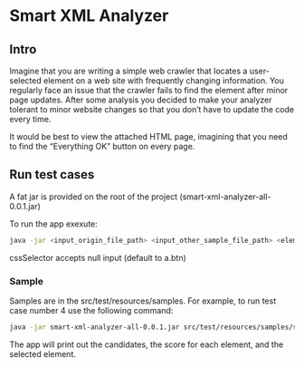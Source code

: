 # Smart XML Analyzer

## Intro


Imagine that you are writing a simple web crawler that locates a user-selected element on a web site with frequently changing information. You regularly face an issue that the crawler fails to find the element after minor page updates. After some analysis you decided to make your analyzer tolerant to minor website changes so that you don’t have to update the code every time.

It would be best to view the attached HTML page, imagining that you need to find the “Everything OK” button on every page.

## Run test cases

A fat jar is provided on the root of the project (smart-xml-analyzer-all-0.0.1.jar)

To run the app exexute:

```sh
java -jar <input_origin_file_path> <input_other_sample_file_path> <element_id> <css_selector>
```

cssSelector accepts null input (default to a.btn)

### Sample

Samples are in the src/test/resources/samples. For example, to run test case number 4 use the following command:
```sh
java -jar smart-xml-analyzer-all-0.0.1.jar src/test/resources/samples/sample-0-origin.html src/test/resources/samples/sample-4-the-mash.html make-everything-ok-button
```

The app will print out the candidates, the score for each element, and the selected element.